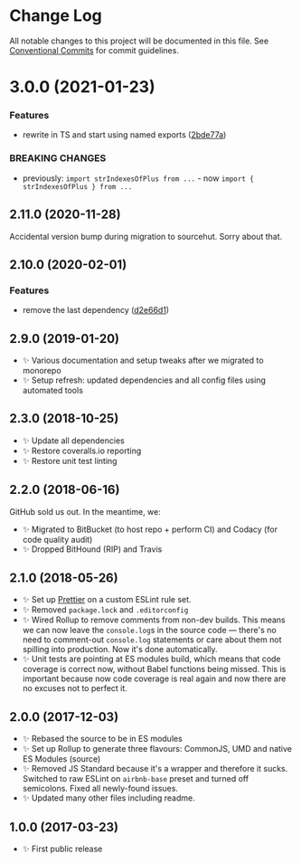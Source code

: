# Change Log

All notable changes to this project will be documented in this file.
See [Conventional Commits](https://conventionalcommits.org) for commit guidelines.

# 3.0.0 (2021-01-23)

### Features

- rewrite in TS and start using named exports ([2bde77a](https://github.com/codsen/codsen/commit/2bde77abe537122e26a85491345f0285f7fe9495))

### BREAKING CHANGES

- previously: `import strIndexesOfPlus from ...` - now `import { strIndexesOfPlus } from ...`

## 2.11.0 (2020-11-28)

Accidental version bump during migration to sourcehut. Sorry about that.

## 2.10.0 (2020-02-01)

### Features

- remove the last dependency ([d2e66d1](https://gitlab.com/codsen/codsen/commit/d2e66d1c7c82bbf18cf2d4e4c01d4299f75092ce))

## 2.9.0 (2019-01-20)

- ✨ Various documentation and setup tweaks after we migrated to monorepo
- ✨ Setup refresh: updated dependencies and all config files using automated tools

## 2.3.0 (2018-10-25)

- ✨ Update all dependencies
- ✨ Restore coveralls.io reporting
- ✨ Restore unit test linting

## 2.2.0 (2018-06-16)

GitHub sold us out. In the meantime, we:

- ✨ Migrated to BitBucket (to host repo + perform CI) and Codacy (for code quality audit)
- ✨ Dropped BitHound (RIP) and Travis

## 2.1.0 (2018-05-26)

- ✨ Set up [Prettier](https://prettier.io) on a custom ESLint rule set.
- ✨ Removed `package.lock` and `.editorconfig`
- ✨ Wired Rollup to remove comments from non-dev builds. This means we can now leave the `console.log`s in the source code — there's no need to comment-out `console.log` statements or care about them not spilling into production. Now it's done automatically.
- ✨ Unit tests are pointing at ES modules build, which means that code coverage is correct now, without Babel functions being missed. This is important because now code coverage is real again and now there are no excuses not to perfect it.

## 2.0.0 (2017-12-03)

- ✨ Rebased the source to be in ES modules
- ✨ Set up Rollup to generate three flavours: CommonJS, UMD and native ES Modules (source)
- ✨ Removed JS Standard because it's a wrapper and therefore it sucks. Switched to raw ESLint on `airbnb-base` preset and turned off semicolons. Fixed all newly-found issues.
- ✨ Updated many other files including readme.

## 1.0.0 (2017-03-23)

- ✨ First public release

